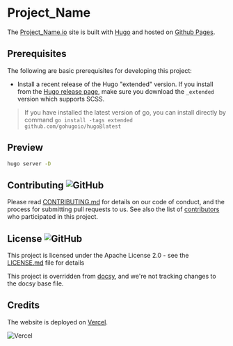 <!-- override from docsy: we're not tracking changes to the docsy base file. -->

# Project_Name

The [Project_Name.io](https://www.Project_Name.io/) site is built with [Hugo](https://gohugo.io/) and hosted on [Github Pages](https://pages.github.com/).

## Prerequisites

The following are basic prerequisites for developing this project:

- Install a recent release of the Hugo "extended" version. If you install from
  the [Hugo release page](https://github.com/gohugoio/hugo/releases), make sure
  you download the `_extended` version which supports SCSS.

> If you have installed the latest version of go, you can install directly by command `go install -tags extended github.com/gohugoio/hugo@latest`

## Preview

```sh
hugo server -D
```

## Contributing ![GitHub](https://img.shields.io/github/contributors/Project_Name/Project_Name.github.io)

Please read [CONTRIBUTING.md](https://github.com/Project_Name/Project_Name.github.io/blob/master/CONTRIBUTING.md) for details on our code of conduct, and the process for submitting pull requests to us.
See also the list of [contributors](https://github.com/Project_Name/Project_Name.github.io/graphs/contributors) who participated in this project.

## License ![GitHub](https://img.shields.io/github/license/Project_Name/Project_Name.github.io)

This project is licensed under the Apache License 2.0 - see the [LICENSE.md](https://github.com/Project_Name/Project_Name.github.io/blob/master/LICENSE) file for details

This project is overridden from [docsy](http://github.com/google/docsy), and we're not tracking changes to the docsy base file.

## Credits

The website is deployed on [Vercel](https://vercel.com/?utm_source=Project_Name&utm_campaign=oss).

![Vercel](https://images.ctfassets.net/e5382hct74si/78Olo8EZRdUlcDUFQvnzG7/fa4cdb6dc04c40fceac194134788a0e2/1618983297-powered-by-vercel.svg)
